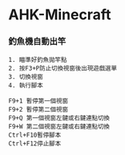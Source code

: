 # AHK-Minecraft


### 釣魚機自動出竿
```
1. 瞄準好釣魚拋竿點
2. 按F3+P防止切換視窗後出現遊戲選單
3. 切換視窗
4. 執行腳本

F9+1 暫停第一個視窗
F9+2 暫停第二個視窗
F9+Q 第一個視窗左鍵或右鍵連點切換
F9+W 第二個視窗左鍵或右鍵連點切換
Ctrl+F10暫停腳本
Ctrl+F12停止腳本
```
